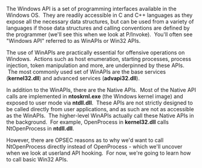 The Windows API is a set of programming interfaces available in the Windows OS.  They are readily accessible in C and C++ languages as they expose all the necessary data structures, but can be used from a variety of languages if those data structures and calling conventions are defined by the programmer (we'll see this when we look at P/Invoke).  You'll often see "Windows API" referred to as WinAPIs or Win32 APIs.

The use of WinAPIs are practically essential for offensive operations on Windows.  Actions such as host enumeration, starting processes, process injection, token manipulation and more, are underpinned by these APIs.  The most commonly used set of WinAPIs are the base services (**kernel32.dll**) and advanced services (**advapi32.dll**).

In addition to the WinAPIs, there are the Native APIs.  Most of the Native API calls are implemented in **ntoskrnl.exe** (the Windows kernel image) and exposed to user mode via **ntdll.dll**.  These APIs are not strictly designed to be called directly from user applications, and as such are not as accessible as the WinAPIs.  The higher-level WinAPIs actually call these Native APIs in the background.  For example, OpenProcess in **kernel32.dll** calls NtOpenProcess in **ntdll.dll**.

However, there are OPSEC reasons as to why we'd want to call NtOpenProcess directly instead of OpenProcess - which we'll uncover when we look at userland API hooking.  For now, we're going to learn how to call basic Win32 APIs.